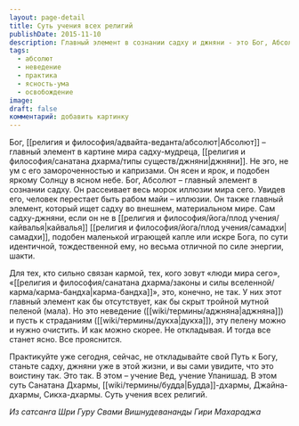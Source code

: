 ```yaml
---
layout: page-detail
title: Суть учения всех религий
publishDate: 2015-11-10
description: Главный элемент в сознании садху и джняни - это Бог, Абсолют, рассеивающий иллюзию и страдания. Для людей, связанных кармой, этот элемент скрыт неведением, но пелену можно очистить через практику. Не откладывайте путь к Богу - начните уже сейчас, чтобы обрести ясность, свободу и реализовать суть всех великих учений.
tags:
  - абсолют
  - неведение
  - практика
  - ясность-ума
  - освобождение
image: 
draft: false
комментарий: добавить картинку
---
```

Бог, [[религия и философия/адвайта-веданта/абсолют|Абсолют]] – главный элемент в картине мира садху-мудреца, [[религия и философия/санатана дхарма/типы существ/джняни|джняни]]. Не эго, не ум с его замороченностью и капризами. Он ясен и ярок, и подобен яркому Солнцу в ясном небе. Бог, Абсолют – главный элемент в сознании садху. Он рассеивает весь морок иллюзии мира сего. Увидев его, человек перестает быть рабом майи – иллюзии. Он также главный элемент, который ищет садху во внешнем, материальном мире. Сам садху-джняни, если он не в [[религия и философия/йога/плод учения/кайвалья|кайвалья]] [[религия и философия/йога/плод учения/самадхи|самадхи]], подобен маленькой играющей капле или искре Бога, по сути идентичной, тождественной ему, но весьма отличной по силе энергии, шакти.

Для тех, кто сильно связан кармой, тех, кого зовут «люди мира сего», «[[религия и философия/санатана дхарма/законы и силы вселенной/карма/карма-бандха|карма-бандха]]», это, конечно, не так. У них этот главный элемент как бы отсутствует, как бы скрыт тройной мутной пеленой (мала). Но это неведение ([[wiki/термины/аджняна|аджняна]]) и пусть к страданиям ([[wiki/термины/дукха|дукха]]), эту пелену можно и нужно очистить. И как можно скорее. Не откладывая. И тогда все станет ясно. Все прояснится.

Практикуйте уже сегодня, сейчас, не откладывайте свой Путь к Богу, станьте садху, джняни уже в этой жизни, и вы сами увидите, что это воистину так. Это так. В этом – учение Вед, учение Упанишад. В этом суть Санатана Дхармы, [[wiki/термины/будда|Будда]]-дхармы, Джайна-дхармы, Сикха-дхармы. Суть учения всех религий.

*Из сатсанга Шри Гуру Свами Вишнудевананды Гири Махараджа*